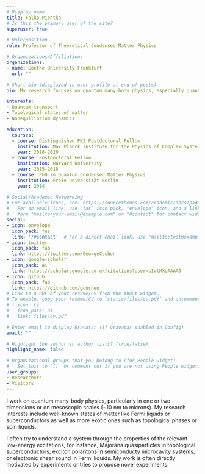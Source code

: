 ```yaml
---
# Display name
title: Falko Pientka
# Is this the primary user of the site?
superuser: true

# Role/position
role: Professor of Theoretical Condensed Matter Physics 

# Organizations/Affiliations
organizations:
- name: Goethe University Frankfurt
  url: ""

# Short bio (displayed in user profile at end of posts)
bio: My research focuses on quantum many-body physics, especially quantum transport in low-dimensional or mesoscopic systems.

interests:
- Quantum transport
- Topological states of matter
- Nonequilibrium dynamics

education:
  courses:
  - course: Distinguished PKS Postdoctoral Fellow
    institution: Max Planck Institute for the Physics of Complex Systems
    year: 2018-2020
  - course: Postdoctoral Fellow
    institution: Harvard University
    year: 2015-2018
  - course: PhD in Quantum Condensed Matter Physics
    institution: Freie Universität Berlin
    year: 2014

# Social/Academic Networking
# For available icons, see: https://sourcethemes.com/academic/docs/page-builder/#icons
#   For an email link, use "fas" icon pack, "envelope" icon, and a link in the
#   form "mailto:your-email@example.com" or "#contact" for contact widget.
social:
- icon: envelope
  icon_pack: fas
  link: '/#contact'  # For a direct email link, use "mailto:test@example.org".
- icon: twitter
  icon_pack: fab
  link: https://twitter.com/GeorgeCushen
- icon: google-scholar
  icon_pack: ai
  link: https://scholar.google.co.uk/citations?user=sIwtMXoAAAAJ
- icon: github
  icon_pack: fab
  link: https://github.com/gcushen
# Link to a PDF of your resume/CV from the About widget.
# To enable, copy your resume/CV to `static/files/cv.pdf` and uncomment the lines below.
# - icon: cv
#   icon_pack: ai
#   link: files/cv.pdf

# Enter email to display Gravatar (if Gravatar enabled in Config)
email: ""

# Highlight the author in author lists? (true/false)
highlight_name: false

# Organizational groups that you belong to (for People widget)
#   Set this to `[]` or comment out if you are not using People widget.
user_groups:
- Researchers
- Visitors
---
```


I work on quantum many-body physics, particularly in one or two dimensions or on mesoscopic scales (~10 nm to microns). My research interests include well-known states of matter like Fermi liquids or superconductors as well as more exotic ones such as topological phases or spin liquids. 

I often try to understand a system through the properties of the relevant low-energy excitations, for instance, Majorana quasiparticles in topological superconductors, exciton polaritons in semiconducty microcavity systems, or electronic shear sound in Fermi liquids. My work is often directly motivated by experiments or tries to propose novel experiments. 

